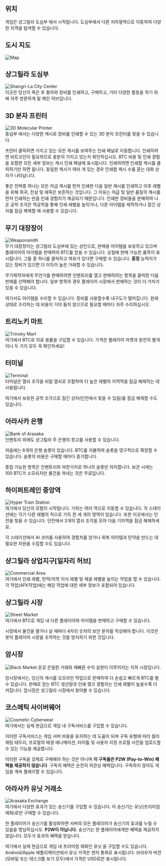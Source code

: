 ## 위치
게임은 샹그릴라 도심부 에서 시작됩니다. 도심부에서 다른 지하철역으로 이동하여 다양한 지역을 탐색할 수 있습니다.

## 도시 지도

![Map](/resources/mobile-tutorial/Map.png)

## 샹그릴라 도심부
![Shangri-La City Center](/resources/mobile-tutorial/Shangri-LaCityCenter.png)  
이곳은 당신이 죽은 후 돌아와 장비를 인쇄하고, 구매하고, 기타 다양한 활동을 하기 위해 자주 방문하게 될 메인 허브입니다.

## 3D 분자 프린터
![3D Molecular Printer](/resources/mobile-tutorial/Molecular3DPrinter.png)  
중심부 에서는 다양한 캐시로 장비를 인쇄할 수 있는 3D 분자 프린터를 찾을 수 있습니다.

프린터 클릭하면 가지고 있는 모든 캐시를 보여주는 인쇄 패널로 이동합니다.
인쇄하려면 비트코인이 필요하므로 충분히 가지고 있는지 확인하십시오. BTC 비용 및 인쇄 경험을 포함한 모든 세부 정보는 캐시 인쇄 패널에 표시됩니다.
인쇄하려면 인쇄할 캐시를 클릭하기만 하면 됩니다. 동일한 캐시가 여러 개 있는 경우 인쇄할 캐시 수를 묻는 대화 상자가 나타납니다.

좋은 전략중 하나는 모든 저급 캐시를 먼저 인쇄한 다음 일반 캐시를 인쇄하고 이후 레벨을 위해 희귀, 전설 및 에픽은 보존하는 것입니다. 그 이유는 저급 및 일반 품질의 캐시를 먼저 인쇄하는 만큼 인쇄 경험치가 제공되기 때문입니다. 인쇄한 장비들을 분해하여 나온 공학 조각은 역공학을 통해 인쇄 레벨을 높이거나, 다른 아이템을 제작하거나 잠긴 상자를 잠금 해제할 때 사용할 수 있습니다.

## 무기 대장장이
![Weaponsmith](/resources/mobile-tutorial/WeaponSmith.png)  
무기 대장장이는 샹그릴라 도심부에 있는 상인으로, 판매용 아이템을 보유하고 있으며 플레이어의 아이템을 판매하여 BTC를 얻을 수 있습니다. 상점에 판매 가능한 품목이 표시됩니다. 그들 중 하나를 클릭하고 여유가 있다면 구매할 수 있습니다.
**흥정** 능력치가 있는 장비가 있으면 더 이득이 높은 거래할 수 있습니다.

무기제작자에게 무언가를 판매하려면 인벤토리를 열고 판매하려는 항목을 클릭한 다음 판매를 선택해야 합니다. 일부 항목의 경우 플레이어 시장에서 판매하는 것이 더 가치가 있을 수 있습니다.

여기서도 아이템을 수리할 수 있습니다. 장비를 사용할수록 내구도가 떨어집니다. 원래 상태로 수리하는 데 비용이 거의 들지 않으므로 필요할 때마다 자주 수리하십시오.

## 트리노키 마트
![Trinoky Mart](/resources/mobile-tutorial/TrinokyMart.png)  
여기에서 BTC로 의료 용품을 구입할 수 있습니다. 가격은 플레이어 마켓과 완전히 별개이니 두 가지 모두 꼭 확인하세요!

## 터미널
![Terminal](/resources/mobile-tutorial/Terminal.png)  
터미널은 열쇠 조각을 비밀 열쇠로 조합하여 더 높은 레벨의 지역역을 잠금 해제하는 데 사용됩니다.

여기에서 보유한 공학 조각으로 잠긴 상자(던전에서 찾을 수 있음)를 잠금 해제할 수도 있습니다.

## 아라사카 은행
![Bank of Arasaka](/resources/mobile-tutorial/BankOfArasaka.png)  
인벤토리 외에도 샹그릴라 주 은행의 창고를 사용할 수 있습니다.

처음에는 6개의 은행 슬롯이 있습니다. BTC를 지불하여 슬롯을 영구적으로 확장할 수 있습니다. 슬롯의 비용은 구매할 때마다 증가합니다.

중첩 가능한 항목은 인벤토리와 마찬가지로 하나의 슬롯만 차지합니다. 보관 시에는 100 BTC가 소모되지만 물건을 꺼내는 것은 무료입니다.

## 하이퍼트레인 중앙역
![Hyper Train Station](/resources/mobile-tutorial/HyperTrainCentralStation.png)  
여기에서 당신의 모험이 시작됩니다. 기차는 여러 역으로 이동할 수 있습니다. 각 스테이션에는 각기 다른 레벨의 적으로 가득 찬 세 개의 영역이 있습니다. 또한 이곳에서는 던전을 찾을 수 있습니다. 던전에서 3개의 열쇠 조각을 모아 다음 기차역을 잠금 해제하세요.

각 스테이션에서 AI 코어를 사용하여 경험치를 얻거나 회복 아이템과 탄약을 만드는 데 필요한 자원을 수집할 수도 있습니다.

## 샹그릴라 상업지구[일자리 허브]
![Commercial Area](/resources/mobile-tutorial/Shangri-LaCommercialArea.png)  
여기에서 인쇄 레벨, 탄약/의학 지식 레벨 및 채굴 레벨을 높이는 작업을 할 수 있습니다. 각 작업(AFK작업)에는 해당 작업에 대한 세부 정보가 포함되어 있습니다.

## 샹그릴라 시장
![Street Market](/resources/mobile-tutorial/Shangri-LaMarketStreet.png)  
여기에서 BTC로 게임 내 다른 플레이어와 아이템을 판매하고 구매할 수 있습니다.

시장에서 물건을 팔거나 살 때마다 4자리 숫자의 보안 문자를 작성해야 합니다.
이것은 봇이 플레이어 시장을 조작하는 것을 방지하기 위한 것입니다.

## 암시장
![Black Market](/resources/mobile-tutorial/BlackMarket.png)
온갖 은밀한 거래와 재빠른 수익 실현이 이루어지는 지하 시장입니다.

암시장에서는, 당신의 캐시를 오프라인 작업으로 판매하여 더 손쉽고 빠르게 BTC를 벌 수 있습니다.
판매로 얻는 BTC 생산량과 인쇄 랭크 경험치는 인쇄 레벨이 높을수록 더 커집니다.
암시장은 샹그릴라 시장에서 찾아볼 수 있습니다.

## 코스메틱 사이버웨어
![Cosmetic Cyberwear](/resources/mobile-tutorial/CosmeticCyberwear.png)  
여기에서는 실제 현금으로 게임 내 구독서비스를 구입할 수 있습니다.

이러한 구독서비스는 게임 서버 비용을 유지하는 데 도움이 되며 구독 유형에 따라 컬러 채팅 테두리, 프로필의 배경 애니메이션, 타이틀 및 사용자 지정 프로필 사진을 업로드할 수 있는 기능을 제공합니다.

이러한 구독을 강제로 구매해야 하는 것은 아니며 **이 구독들은 P2W (Pay-to-Win) 혜택을 제공하지 않습니다**.
구독의 혜택은 순전히 외관상 혜택입니다.
구독하지 않아도 게임을 계속 플레이할 수 있습니다.

## 아라사카 유닛 거래소
![Arasaka Exchange](/resources/mobile-tutorial/ArasakaUnitExchange.png)  
여기에서 다양한 효과가 있는 송신기를 구입할 수 있습니다. 이 송신기는 유닛(프리미엄 재화)로만 구매할 수 있습니다.

한 플레이어가 송신기를 활성화하면 서버의 모든 플레이어가 송신기의 효과를 누릴 수 있음을 명심하십시오.
**P2W이 아닙니다.**
송신기는 한 플레이어에게만 혜택을 제공하지 않습니다. 모두가 효과의 혜택을 받습니다.

여기에서 실제 현금으로 게임 내 프리미엄 재화인 유닛 을 구입할 수도 있습니다.
Android/Apple 애플리케이션에서 유닛 가격은 현지 통화로 표시됩니다.
브라우저 버전(모바일 또는 데스크톱 보기 모두)에서 가격은 USD로만 표시됩니다.
